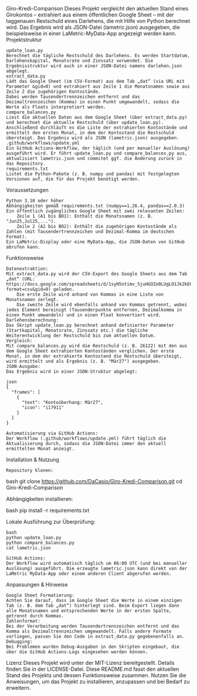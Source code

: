 Giro-Kredi-Comparison
Dieses Projekt vergleicht den aktuellen Stand eines Girokontos – extrahiert aus einem öffentlichen Google Sheet – mit der taggenauen Restschuld eines Darlehens, die mit Hilfe von Python berechnet wird. Das Ergebnis wird als JSON-Datei (lametric.json) ausgegeben, die beispielsweise in einer LaMetric-MyData-App angezeigt werden kann.
Projektstruktur

    update_loan.py
    Berechnet die tägliche Restschuld des Darlehens. Es werden Startdatum, Darlehenskapital, Monatsrate und Zinssatz verwendet. Die Ergebnisstruktur wird auch in einer JSON-Datei namens darlehen.json abgelegt.
    extract_data.py
    Lädt das Google Sheet (im CSV-Format) aus dem Tab „dat“ (via URL mit Parameter &gid=0) und extrahiert aus Zeile 1 die Monatsnamen sowie aus Zeile 2 die zugehörigen Kontostände.
    Dabei werden Tausendertrennzeichen entfernt und das Dezimaltrennzeichen (Komma) in einen Punkt umgewandelt, sodass die Werte als Floats interpretiert werden.
    compare_balances.py
    Liest die aktuellen Daten aus dem Google Sheet (über extract_data.py) und berechnet die aktuelle Restschuld (über update_loan.py). Anschließend durchläuft es die Liste der extrahierten Kontostände und ermittelt den ersten Monat, in dem der Kontostand die Restschuld übersteigt. Das Ergebnis wird als JSON (lametric.json) ausgegeben.
    .github/workflows/update.yml
    Ein GitHub Actions-Workflow, der täglich (und per manueller Auslösung) ausgeführt wird. Er führt update_loan.py und compare_balances.py aus, aktualisiert lametric.json und commitet ggf. die Änderung zurück in das Repository.
    requirements.txt
    Listet die Python-Pakete (z. B. numpy und pandas) mit festgelegten Versionen auf, die für das Projekt benötigt werden.

Voraussetzungen

    Python 3.10 oder höher
    Abhängigkeiten gemäß requirements.txt (numpy==1.26.4, pandas==2.0.3)
    Ein öffentlich zugängliches Google Sheet mit zwei relevanten Zeilen:
        Zeile 1 (A1 bis BO1): Enthält die Monatsnamen (z. B. "Jun25,Jul25,...").
        Zeile 2 (A2 bis BO2): Enthält die zugehörigen Kontostände als Zahlen (mit Tausendertrennzeichen und Dezimal-Komma im deutschen Format).
    Ein LaMetric-Display oder eine MyData-App, die JSON-Daten von GitHub abrufen kann.

Funktionsweise

    Datenextraktion:
    Mit extract_data.py wird der CSV-Export des Google Sheets aus dem Tab „dat“ (URL:
    https://docs.google.com/spreadsheets/d/1syH5ntimv_5juHGOZo0LUgLO1Jk2kEQjhno8Kl21jzw/export?format=csv&gid=0) geladen.
        Die erste Zeile wird anhand von Kommas in eine Liste von Monatsnamen zerlegt.
        Die zweite Zeile wird ebenfalls anhand von Kommas getrennt, wobei jedes Element bereinigt (Tausenderpunkte entfernen, Dezimalkomma in einen Punkt umwandeln) und in einen Float konvertiert wird.
    Darlehensberechnung:
    Das Skript update_loan.py berechnet anhand definierter Parameter (Startkapital, Monatsrate, Zinssatz etc.) die tägliche Weiterentwicklung der Restschuld bis zum aktuellen Datum.
    Vergleich:
    Mit compare_balances.py wird die Restschuld (z. B. 26122) mit den aus dem Google Sheet extrahierten Kontoständen verglichen. Der erste Monat, in dem der extrahierte Kontostand die Restschuld übersteigt, wird ermittelt und als Ergebnis (z. B. "Mär27") ausgegeben.
    JSON-Ausgabe:
    Das Ergebnis wird in einer JSON-Struktur abgelegt:

    json
    {
      "frames": [
        {
          "text": "Kontoüberhang: Mär27",
          "icon": "i17911"
        }
      ]
    }

    Automatisierung via GitHub Actions:
    Der Workflow (.github/workflows/update.yml) führt täglich die Aktualisierung durch, sodass die JSON-Datei immer den aktuell ermittelten Monat anzeigt.

Installation & Nutzung

    Repository klonen:

bash
git clone https://github.com/DaCasio/Giro-Kredi-Comparison.git
cd Giro-Kredi-Comparison

Abhängigkeiten installieren:

bash
pip install -r requirements.txt

Lokale Ausführung zur Überprüfung:

    bash
    python update_loan.py
    python compare_balances.py
    cat lametric.json

    GitHub Actions:
    Der Workflow wird automatisch täglich um 06:00 UTC (und bei manueller Auslösung) ausgeführt. Die erzeugte lametric.json kann direkt von der LaMetric MyData-App oder einem anderen Client abgerufen werden.

Anpassungen & Hinweise

    Google Sheet Formatierung:
    Achten Sie darauf, dass im Google Sheet die Werte in einem einzigen Tab (z. B. dem Tab „dat“) hinterlegt sind. Beim Export liegen dann alle Monatsnamen und entsprechenden Werte in der ersten Spalte, getrennt durch Kommas.
    Zahlenformat:
    Bei der Verarbeitung werden Tausendertrennzeichen entfernt und das Komma als Dezimaltrennzeichen umgewandelt. Falls andere Formate vorliegen, passen Sie den Code in extract_data.py gegebenenfalls an.
    Debugging:
    Bei Problemen wurden Debug-Ausgaben in den Skripten eingebaut, die über die GitHub Actions-Logs eingesehen werden können.

Lizenz
Dieses Projekt wird unter der MIT-Lizenz bereitgestellt. Details finden Sie in der LICENSE-Datei. Diese README.md fasst den aktuellen Stand des Projekts und dessen Funktionsweise zusammen. Nutzen Sie die Anweisungen, um das Projekt zu installieren, anzupassen und bei Bedarf zu erweitern.
